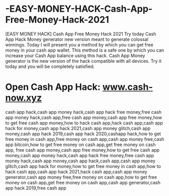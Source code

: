# -EASY-MONEY-HACK-Cash-App-Free-Money-Hack-2021
[EASY MONEY HACK] Cash App Free Money Hack 2021
Try today Cash App Hack Money generator new version meant to generate colossal winnings. Today I will present you a method by which you can get free money in your cash app wallet. This method is a safe one by which you can increase your Cash App balance using this hack. Cash App Money generator is the new version of the hack compatible with all devices. Try it today and you will be completely satisfied.



# Open Cash App Hack: www.cash-now.xyz



cash app hack,cash app money hack,cash app hack free money,free cash app money hack,cash app,free cash app money,cash app free money,how to get free cash app money,how to hack cash app,hack cash app,cash app hack for money,cash app hack 2021,cash app money glitch,cash app money,cash app hack 2019,cash app hack 2020,cashapp hack,how to get free money in cash app,free money on cash app,cash app money free,cash app bitcoin,how to get free money on cash app,get free money on cash app, free cash app money,cash app free money,how to get free cash app money,cash app money hack,cash app hack free money,free cash app money hack,cash app money,cash app hack,cash app,cash app money glitch,cash app hack for money,how to get free money in cash app,how to hack cash app,cash app hack 2021,hack cash app,cash app money generator,cash app money free,free money on cash app,how to get free money on cash app,get free money on cash app,cash app generator,cash app hack 2019,free cash app
